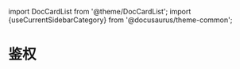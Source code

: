 import DocCardList from '@theme/DocCardList';
import {useCurrentSidebarCategory} from '@docusaurus/theme-common';

# 鉴权

<DocCardList items={useCurrentSidebarCategory().items}/>
